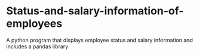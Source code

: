# Status-and-salary-information-of-employees
A python program that displays employee status and salary information and includes a pandas library
